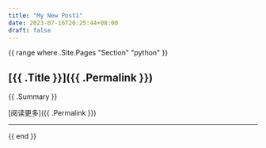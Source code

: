 ```yaml
---
title: "My New Post1"
date: 2023-07-16T20:25:44+08:00
draft: false
---
```


{{ range where .Site.Pages "Section" "python" }}
## [{{ .Title }}]({{ .Permalink }})

{{ .Summary }}

[阅读更多]({{ .Permalink }})

---
{{ end }}

